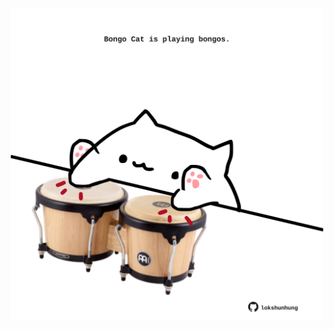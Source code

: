 <!-- built at 27/06/2022, 12:00:51 UTC -->
<p align="center">
  <img width="500" height="500" src="./ReadmeImage.svg">
</p>
